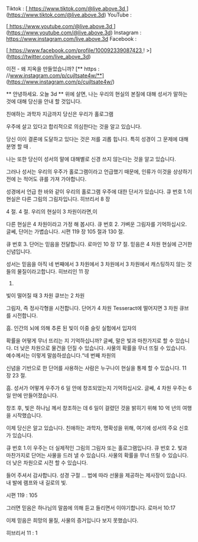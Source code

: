 Tiktok :
[<u> https://www.tiktok.com/@live.above.3d </u>] (https://www.tiktok.com/@live.above.3d)   YouTube :

[<U> https://www.youtube.com/@live.above.3d </u>] (https://www.youtube.com/@live.above.3d)   Instagram : <https://www.instagram.com/live.above.3d>
Facebook :

[<u> https://www.facebook.com/profile/100092339087423 </u> ! >] (https://twitter.com/live_above_3d)

이전 - 왜 지옥을 만들었습니까?
[** https : //www.instagram.com/p/cujltsate4w/**] (https://www.instagram.com/p/cujltsate4w/)

** 안녕하세요. 오늘 3d **
위에 살면, 나는 우리의 현실의 본질에 대해 성서가 말하는 것에 대해 당신을 안내 할 것입니다.

친애하는 과학자
지금까지 당신은 우리가 홀로그램

우주에 살고 있다고 합리적으로 의심한다는 것을 알고 있습니다.

당신 이이 결론에 도달하고 있다는 것은 저를 괴롭 힙니다. 특히 성경이 그 문제에 대해 분명 할 때
.

나는 또한 당신이 성서의 말에 대해별로 신경 쓰지 않는다는 것을 알고 있습니다.

그러나 성서는 우리의 우주가 홀로그램이라고 언급했기 때문에, 인류가 이것을 상상하기 전에
는 적어도 큐를 가져 가야합니다.

성경에서 언급 한 바와 같이 우리의 홀로그램 우주에 대한 단서가 있습니다.
큐 번호 1.이 현실은 다른 그림의 그림자입니다. 히브리서 8 장

4 절. 4 절. 우리의 현실이 3 차원이라면,이

다른 현실은 4 차원이라고 가정 해 봅시다.
큐 번호 2. 가벼운 그림자를 기억하십시오. 글쎄, 단어는 가볍습니다. 시편
119 장 105 절과 130 절.

큐 번호 3. 단어는 믿음을 전달합니다. 로마인 10 장 17 절. 믿음은 4 차원 현실에 근거한
신념입니다.

성서는 믿음을 아직
네 번째에서 3 차원에서 3 차원에서 3 차원에서 캐스팅하지 않는 것들의 물질이라고합니다. 히브리인 11 장

1.
빛이 떨어질 때
3 차원 큐브는 2 차원

그림자, 즉 정사각형을 시전합니다. 단어가 4 차원 Tesseract에 떨어지면
3 차원 큐브를 시전합니다.

흠.
인간의 뇌에 의해 추론 된 빛이 이중 슬릿 실험에서 입자의

확률을 어떻게 무너 뜨리는 지 기억하십니까?
글쎄, 말은 빛과 마찬가지로 할 수 있습니다. 더 낮은 차원으로 물건을 던질 수 있습니다. 사물의 확률을 무너 뜨릴 수 있습니다.
예수께서는 이렇게 말씀하셨습니다.“네 번째 차원의

신념을 기반으로 한 단어를 사용하는 사람은 누구나이 현실을 통제 할 수 있습니다. 11 장 23 절.

흠.
성서가 어떻게 우주가 6 일 안에 창조되었는지 기억하십시오. 글쎄,
4 차원 우주는 6 일 만에 만들어졌습니다.

창조 후, 빛은 하나님 께서 창조하는 데 6 일이 걸렸던 것을 밝히기 위해 10 억 년의 여행을 시작했습니다.

이제 당신은 알고 있습니다.
친애하는 과학자, 명확성을 위해, 여기에 성서의 주요 신호가 있습니다.

큐 번호 1.이 우주는 더 실제적인 그림의 그림자 또는 홀로그램입니다.
큐 번호 2. 빛과 마찬가지로 단어는 사물을 드러 낼 수 있습니다. 사물의 확률을 무너 뜨릴 수 있습니다. 더 낮은 차원으로 시전 할 수 있습니다.

들어 주셔서 감사합니다.
성경 구절
… 법에 따라 선물을 제공하는 제사장이 있습니다. 내 발에 램프와 내 길로의 빛.

시편 119 : 105

그러면 믿음은 하나님의 말씀에 의해 듣고 들리면서 이야기합니다.
로마서 10:17

이제 믿음은 희망의 물질, 사물의 증거입니다
보지 못했습니다.

히브리서 11 : 1












